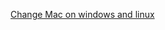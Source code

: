 [Change Mac on windows and linux](https://www.howtogeek.com/192173/how-and-why-to-change-your-mac-address-on-windows-linux-and-mac/)
